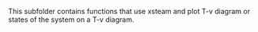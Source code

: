 This subfolder contains functions that use xsteam and plot T-v diagram or states of the system on a T-v diagram.
